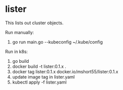 # lister
This lists out cluster objects.

Run manually:
1. go run main.go --kubeconfig ~/.kube/config

Run in k8s:
1. go build
2. docker build -t lister:0.1.x .
3. docker tag lister:0.1.x docker.io/mshort55/lister:0.1.x
4. update image tag in lister.yaml
5. kubectl apply -f lister.yaml